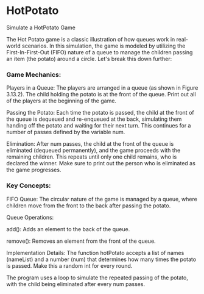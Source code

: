 # HotPotato
Simulate a HotPotato Game

The Hot Potato game is a classic illustration of how queues work in real-world scenarios. In this simulation, the game is modeled by utilizing the First-In-First-Out (FIFO) nature of a queue to manage the children passing an item (the potato) around a circle. Let's break this down further:

### Game Mechanics:
Players in a Queue: The players are arranged in a queue (as shown in Figure 3.13.2). The child holding the potato is at the front of the queue. Print out all of the players at the beginning of the game.

Passing the Potato: Each time the potato is passed, the child at the front of the queue is dequeued and re-enqueued at the back, simulating them handing off the potato and waiting for their next turn. This continues for a number of passes defined by the variable num.

Elimination: After num passes, the child at the front of the queue is eliminated (dequeued permanently), and the game proceeds with the remaining children. This repeats until only one child remains, who is declared the winner. Make sure to print out the person who is eliminated as the game progresses.

### Key Concepts:
FIFO Queue: The circular nature of the game is managed by a queue, where children move from the front to the back after passing the potato.

Queue Operations:

add(): Adds an element to the back of the queue.

remove(): Removes an element from the front of the queue.

Implementation Details:
The function hotPotato accepts a list of names (nameList) and a number (num) that determines how many times the potato is passed. Make this a random int for every round.

The program uses a loop to simulate the repeated passing of the potato, with the child being eliminated after every num passes.
